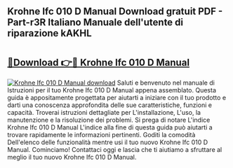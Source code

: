 ## Krohne Ifc 010 D Manual Download gratuit PDF - Part-r3R Italiano Manuale dell'utente di riparazione kAKHL

# <h2><a href="http://dfafwsr.blite.top/?on=Krohne+Ifc+010+D+Manual">🔗Download 👉🔴 Krohne Ifc 010 D Manual</a></h2>

[![Krohne Ifc 010 D Manual download](https://i.imgur.com/lujVjoI.png)](http://dfafwsr.blite.top/?on=Krohne+Ifc+010+D+Manual)
Saluti e benvenuto nel manuale di Istruzioni per il tuo Krohne Ifc 010 D Manual appena assemblato. Questa guida è appositamente progettata per aiutarti a iniziare con il tuo prodotto e darti una conoscenza approfondita delle sue caratteristiche, funzioni e capacità. Troverai istruzioni dettagliate per L'installazione, L'uso, la manutenzione e la risoluzione dei problemi. Si prega di notare L'indice Krohne Ifc 010 D Manual L'indice alla fine di questa guida può aiutarti a trovare rapidamente le informazioni pertinenti. Goditi la comodità Dell'elenco delle funzionalità mentre usi il tuo nuovo Krohne Ifc 010 D Manual. Cominciamo! Contattaci oggi e lascia che ti aiutiamo a sfruttare al meglio il tuo nuovo Krohne Ifc 010 D Manual.
